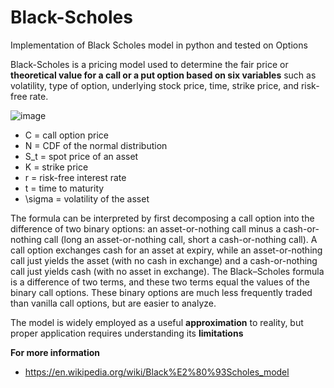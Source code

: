 # Black-Scholes

Implementation of Black Scholes model in python and tested on Options

Black-Scholes is a pricing model used to determine the fair price or **theoretical value for a call or a put option based on six variables** such as volatility, type of option, underlying stock price, time, strike price, and risk-free rate.

![image](https://user-images.githubusercontent.com/58583011/176910703-66a35f39-e00d-4b4b-9153-400904b15d4b.png)

* C	=	call option price
* N	=	CDF of the normal distribution
* S_t	=	spot price of an asset
* K	=	strike price
* r	=	risk-free interest rate
* t	=	time to maturity
* \sigma	=	volatility of the asset

The formula can be interpreted by first decomposing a call option into the difference of two binary options: 
an asset-or-nothing call minus a cash-or-nothing call (long an asset-or-nothing call, short a cash-or-nothing call). 
A call option exchanges cash for an asset at expiry, while an asset-or-nothing call just yields the asset (with no cash in exchange) and a cash-or-nothing call just yields cash (with no asset in exchange). 
The Black–Scholes formula is a difference of two terms, and these two terms equal the values of the binary call options. These binary options are much less frequently traded than vanilla call options, but are easier to analyze.


The model is widely employed as a useful **approximation** to reality, but proper application requires understanding its **limitations**

**For more information**
* https://en.wikipedia.org/wiki/Black%E2%80%93Scholes_model

